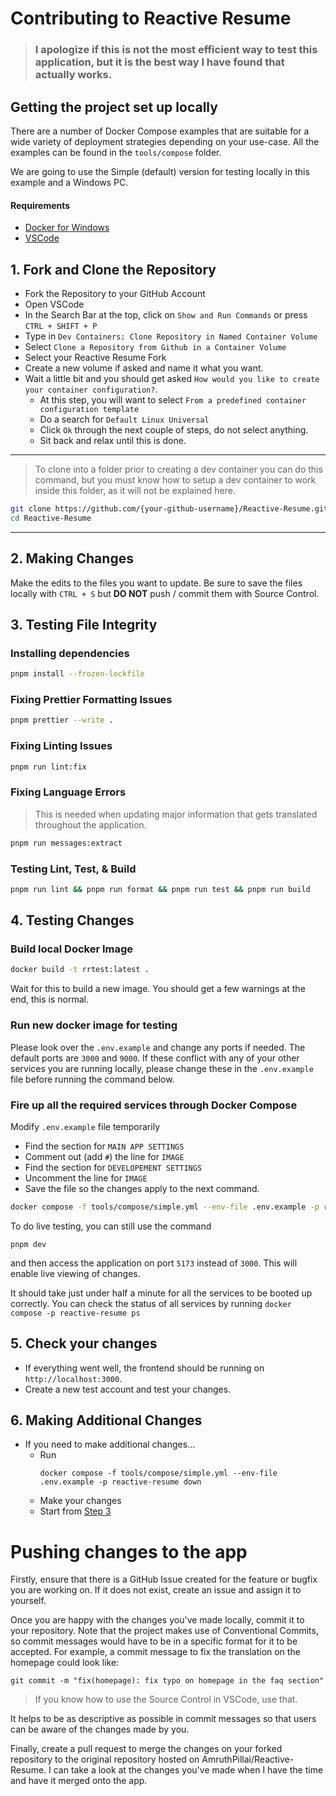 # Contributing to Reactive Resume

> ### I apologize if this is not the most efficient way to test this application, but it is the best way I have found that actually works.

## Getting the project set up locally

There are a number of Docker Compose examples that are suitable for a wide variety of deployment strategies depending on your use-case. All the examples can be found in the `tools/compose` folder.

We are going to use the Simple (default) version for testing locally in this example and a Windows PC.

#### Requirements

- [Docker for Windows](https://www.docker.com)
- [VSCode](https://code.visualstudio.com/)

## 1. Fork and Clone the Repository

- Fork the Repository to your GitHub Account
- Open VSCode
- In the Search Bar at the top, click on `Show and Run Commands` or press `CTRL + SHIFT + P`
- Type in `Dev Containers: Clone Repository in Named Container Volume`
- Select `Clone a Repository from Github in a Container Volume`
- Select your Reactive Resume Fork
- Create a new volume if asked and name it what you want.
- Wait a little bit and you should get asked `How would you like to create your container configuration?`.
  - At this step, you will want to select `From a predefined container configuration template`
  - Do a search for `Default Linux Universal`
  - Click `Ok` through the next couple of steps, do not select anything.
  - Sit back and relax until this is done.

---

> To clone into a folder prior to creating a dev container you can do this command, but you must know how to setup a dev container to work inside this folder, as it will not be explained here.

```sh
git clone https://github.com/{your-github-username}/Reactive-Resume.git
cd Reactive-Resume
```

---

## 2. Making Changes

Make the edits to the files you want to update. Be sure to save the files locally with `CTRL + S` but **DO NOT** push / commit them with Source Control.

## 3. Testing File Integrity

### Installing dependencies

```sh
pnpm install --frozen-lockfile
```

### Fixing Prettier Formatting Issues

```sh
pnpm prettier --write .
```

### Fixing Linting Issues

```sh
pnpm run lint:fix
```

### Fixing Language Errors

> This is needed when updating major information that gets translated throughout the application.

```sh
pnpm run messages:extract
```

### Testing Lint, Test, & Build

```sh
pnpm run lint && pnpm run format && pnpm run test && pnpm run build
```

## 4. Testing Changes

### Build local Docker Image

```sh
docker build -t rrtest:latest .
```

Wait for this to build a new image. You should get a few warnings at the end, this is normal.

### Run new docker image for testing

Please look over the `.env.example` and change any ports if needed. The default ports are `3000` and `9000`. If these conflict with any of your other services you are running locally, please change these in the `.env.example` file before running the command below.

### Fire up all the required services through Docker Compose

Modify `.env.example` file temporarily

- Find the section for `MAIN APP SETTINGS`
- Comment out (add `#`) the line for `IMAGE`
- Find the section for `DEVELOPEMENT SETTINGS`
- Uncomment the line for `IMAGE`
- Save the file so the changes apply to the next command.

```sh
docker compose -f tools/compose/simple.yml --env-file .env.example -p reactive-resume up -d
```

To do live testing, you can still use the command

```
pnpm dev
```
and then access the application on port `5173` instead of `3000`. This will enable live viewing of changes.

It should take just under half a minute for all the services to be booted up correctly. You can check the status of all services by running `docker compose -p reactive-resume ps`

## 5. Check your changes

- If everything went well, the frontend should be running on `http://localhost:3000`.
- Create a new test account and test your changes.

## 6. Making Additional Changes

- If you need to make additional changes...
  - Run
    ```
    docker compose -f tools/compose/simple.yml --env-file .env.example -p reactive-resume down
    ```
  - Make your changes
  - Start from [Step 3](#3-testing-file-integrity)

# Pushing changes to the app

Firstly, ensure that there is a GitHub Issue created for the feature or bugfix you are working on. If it does not exist, create an issue and assign it to yourself.

Once you are happy with the changes you've made locally, commit it to your repository. Note that the project makes use of Conventional Commits, so commit messages would have to be in a specific format for it to be accepted. For example, a commit message to fix the translation on the homepage could look like:

```
git commit -m "fix(homepage): fix typo on homepage in the faq section"
```

> If you know how to use the Source Control in VSCode, use that.

It helps to be as descriptive as possible in commit messages so that users can be aware of the changes made by you.

Finally, create a pull request to merge the changes on your forked repository to the original repository hosted on AmruthPillai/Reactive-Resume. I can take a look at the changes you've made when I have the time and have it merged onto the app.
